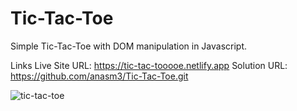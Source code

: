 # Tic-Tac-Toe
Simple Tic-Tac-Toe with DOM manipulation in Javascript.

Links
Live Site URL: https://tic-tac-tooooe.netlify.app
Solution URL: https://github.com/anasm3/Tic-Tac-Toe.git


![tic-tac-toe](https://github.com/user-attachments/assets/118b0ce0-f5f9-4c86-8dd4-5463db470742)
